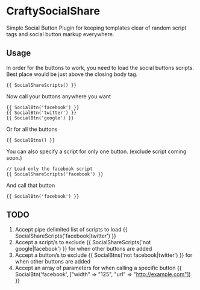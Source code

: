 CraftySocialShare
================

Simple Social Button Plugin for keeping templates clear of random script tags and social button markup everywhere.


## Usage

In order for the buttons to work, you need to load the social buttons scripts. Best place would be just above the closing body tag.

    {{ SocialShareScripts() }}
    
Now call your buttons anywhere you want

    {{ SocialBtn('facebook') }}
    {{ SocialBtn('twitter') }}
    {{ SocialBtn('google') }}
    
Or for all the buttons

    {{ SocialBtns() }}
    
    
You can also specify a script for only one button. (exclude script coming soon.)

    // Load only the facebook script 
    {{ SocialShareScripts('facebook') }}
    
And call that button

    {{ SocialBtn('facebook') }}


## TODO
1. Accept pipe delimited list of scripts to load {{ SocialShareScripts('facebook|twitter') }}
2. Accept a script/s to exclude {{ SocialShareScripts('not google|facebook') }} for when other buttons are added
3. Accept a button/s to exclude {{ SocialBtns('not facebook|twitter') }} for when other buttons are added
4. Accept an array of parameters for when calling a specific button {{ SocialBtn('facebook', ["width" => "125", "url" => "http://example.com"]) }}
